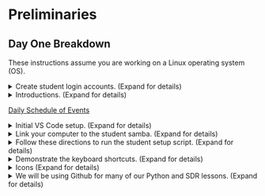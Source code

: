 # Preliminaries

## Day One Breakdown
These instructions assume you are working on a Linux operating system (OS).

<details><summary>Create student login accounts. (Expand for details)</summary>
<br/>
    
_Note: At any point, if you have extra time, work on this [FreeCodeCamp tutorial](https://www.freecodecamp.org/learn/scientific-computing-with-python/learn-string-manipulation-by-building-a-cipher/step-1)._

  1. Insert ID card.

  2. In the browser, go to the registration page that the instructors will provide.

  3. If requested, type your PIN.

  4. Click "Create account" at the bottom of the screen. Note that it takes about 10 seconds to create (and gives no indication of loading), so press ONLY ONCE.

  5. Let the instructor know if you have any error messages. If it sucessfully created the account, then move on to the next step.

  6. It should show you a username and password. Remember or write down the username; copy the password to the clipboard.

  7. Click on the first link available, which will take you to a login page.

  8. In the new tab that opens, enter your username and password from the first tab.

  9. Set a new password. The password must be at least 20 characters.

  10. It should show a screen that has many details about your newly-created account. Click the menu in the top right that shows your name, and click log out.

  11. Close the browser.

  12. Log out of the computer. Log in with your account that you just created.

  Instructors will submit tickets as necessary using Slack.
  </details>
  
<details><summary>Introductions. (Expand for details)</summary>
  
      - Name?
      
      - Where you're from?
        
      - Any IT experience?
        
      - Anything interesting about yourself you would like to share?
        
      - What you expect from this course?
        
      - Is your account working?
        
</details>

[Daily Schedule of Events](https://github.com/python-can-define-radio/python-course/blob/main/resources/toc-python.md)

<details><summary>Initial VS Code setup. (Expand for details)</summary>

  1. Create a folder for yourself with your name (and no spaces) on the Desktop.
     
  2. Open VS Code. (Right-click and `add to favorites` if you want it on your sidebar.)
     
  3. Create a Python file to trigger the installation of the Python extension.
     
  4. Connect VS Code to that folder.  
    - file>open folder  
    - navigate to the folder you just created on the Desktop  
    - open
  5. Close VS Code.
</details>

<details><summary>Link your computer to the student samba. (Expand for details)</summary>
  
  1) Open the file browser.  
  
  2) Click on `+ Other Locations` in the bottom left corner.
  
  3) At the bottom where it says `Enter server address`, type smb://`the url` (provided by the instructor) and hit Enter.
  
  4) Double-click on `studentsamba`.
  
  5) Select the `Registered User` radio button.
  
  6) Enter username and password (provided by the instructor).
  
  7) Select the `Forget password immediately` radio button.
  
  8) Click Connect.
  
  9) Close file browser. you are now linked to the studentsamba.

  10) Repeat as necessary if the `studentsamba` loses connection. 
</details>

<details><summary>Follow these directions to run the student setup script. (Expand for details)</summary>
  
  1) Right-click on this [student_config_script.sh](https://raw.githubusercontent.com/python-can-define-radio/python-course/main/resources/student_config_script.sh)  and select `Save Link As`.
    
  2) For the save location, click on `Desktop` on the left, and then click `Save`.
  
  3) Minimize the browser window so that you can see the Desktop.
  
  4) Right-click on your Desktop and select `Open in Terminal`.
     
  5) Type `bash student_config_script.sh` and hit Enter.
     
  6) Let the instructor know if you see any error messages.
   
  7) <details><summary>This is what the script does. Expand</summary>
      
      - adds term_example_files folder to the desktop.  
      - adds python_slideshows folder to the desktop.  
      - adds sdr_slideshows folder to the desktop.  
      - adds rich_presentaions folder to the desktop.  
      - sets up some basic VSCode and computer configuration settings.
        
      </details>
8) <details><summary>Expand here for Manual instructions if the script does not work.</summary>

      ### How to change terminal timeout (TMOUT variable):
      
      - Activate a Terminal program window in Linux OS.
      - Type and run: `echo -e '\n\nexport TMOUT=30000' >> ~/.bashrc` (this appends `export TMOUT=30000` to the end of the .bashrc file)
      - Verify that it changed the file using this command to view the file: `cat ~/.bashrc`
      - Close all terminals so it'll take effect.
      
      ### Alternate approach to change TMOUT:
      
      Run this Python:
      
      ```python3
      f = open("/home/PUT_YOUR_USERNAME_HERE/.bashrc", "a")
      f.write("\n\n")
      f.write("export TMOUT=300000")
      f.close()
      ```
      
      ### How to change OS screen timeout on Ubuntu:
      
      In Settings, click the magnifying glass in the top left of the window and search `Screen Lock` and select it.
      - Adjust the "Blank Screen" option. Recommended setting: 15 minutes.
      - Adjust the "Automatic Screen Lock Delay". Recommended setting: 30 minutes.
      
      ### For instructions on how to disable middle click go to:
      https://github.com/python-can-define-radio/python-course/blob/main/resources/disable-middle-click-how-to.md
      </details>
</details>  

<details><summary>Demonstrate the keyboard shortcuts. (Expand for details)</summary>
  
### Common VS Code and Thonny keyboard shortcuts:

- `Ctrl /` (VS Code), `Ctrl 3` (Thonny): toggle comment / uncomment  (while lines are selected)
- `Home`: Cursor to beginning of line
- `End`: Cursor to end of line
- `Shift arrowkey`: Highlight forward/backward/up/down
- `Ctrl arrowkey`: Move cursor by words
- `Ctrl D` (VS Code only): Select multiple instances (powerful but advanced feature)
- `Ctrl Y`: Redo
- `Alt 	↑`: Moves the line the cursor is on up one line
- `Alt ↓`: Moves the line the cursor is on down one line
- `Alt Z` (VS Code only): Toggles wordwrap
- `Ctrl Shift Space` (VS Code only): Toggles Parameter hints
  - If shortcut does not work navigate to File>Preferences>Settings
  - Type in parameter hints and uncheck ☑️`Editor › Parameter Hints: Enabled`
- Common to other text editors
  - `Ctrl S`: Saves current file
  - `Ctrl A`: Select all
  - `Ctrl X`: Cut
  - `Ctrl C`: Copy
  - `Ctrl V`: Paste
  - `Ctrl Z`: Undo
  - `Backspace`: Erase to the left
  - `Delete`:<details><summary>Erase to the right (Expand)</summary>
  
    Notes about `Delete`:
    - In the "Terminal" program, the cursor is a box.  The `Delete` key deletes the character inside the cursor box and pulls text from the RIGHT.
    - For many other programs, the cursor is a line that sits between two characters.  In this case, the {Delete} key deletes the character on the RIGHT side of the cursor and pulls text from the right.
  </details>
</details>

<details><summary>Icons (Expand for details)</summary>

### VS Code Icons

- 📁 The file browser icon (`nuff said)
- 🔍 Use the magnifying glass on the left hand side of VS Code to search within multiple files.
- 🎛️ The source control icon allows you to keep your files up to date with a remote repository.
- 🐛 The run and debug icon is used for troubleshooting.
- 🪟 The extensions icon is used to install additional extensions to improve your VS Code experience.

### Icons in the python-can-define-radio lessons
    
👨🏽‍🏫 = <b>Discussion/Lecture  
🧠 = PE/Exam  
🔬 = Independent Work Time/Experimentation  
✎ = User input follows</b>

</details>

<details><summary>We will be using Github for many of our Python and SDR lessons. (Expand for details)</summary>

  1) If you want, you may [create a free GitHub account](https://github.com).
  
  2) This will give you a repository in which you can save your work.
  
  3) For more information on Github Accounts:https://docs.github.com/en/get-started/signing-up-for-github/signing-up-for-a-new-github-account
</details>

